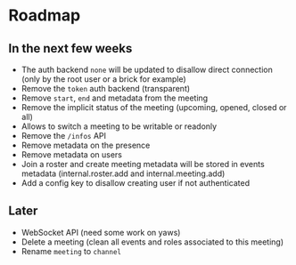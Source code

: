 # Roadmap

## In the next few weeks

* The auth backend `none` will be updated to disallow direct connection (only by the root user or a brick for example)
* Remove the `token` auth backend (transparent)
* Remove `start`, `end` and metadata from the meeting
* Remove the implicit status of the meeting (upcoming, opened, closed or all)
* Allows to switch a meeting to be writable or readonly
* Remove the `/infos` API
* Remove metadata on the presence
* Remove metadata on users
* Join a roster and create meeting metadata will be stored in events metadata (internal.roster.add and internal.meeting.add)
* Add a config key to disallow creating user if not authenticated

## Later

* WebSocket API (need some work on yaws)
* Delete a meeting (clean all events and roles associated to this meeting)
* Rename `meeting` to `channel`
